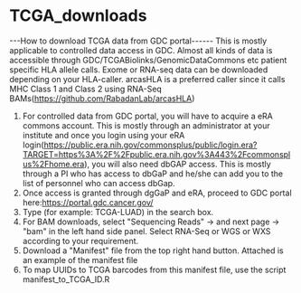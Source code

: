 # TCGA_downloads
---How to download TCGA data from GDC portal------
This is mostly applicable to controlled data access in GDC. Almost all kinds of data is accessible through GDC/TCGABiolinks/GenomicDataCommons etc patient specific HLA allele calls. Exome or RNA-seq data can be downloaded depending on your HLA-caller. arcasHLA is a preferred caller since it calls MHC Class 1 and Class 2 using RNA-Seq BAMs(https://github.com/RabadanLab/arcasHLA)



1. For controlled data from GDC portal, you will have to acquire a eRA commons account. This is mostly through an administrator at your institute and once you login using your eRA login(https://public.era.nih.gov/commonsplus/public/login.era?TARGET=https%3A%2F%2Fpublic.era.nih.gov%3A443%2Fcommonsplus%2Fhome.era), you will also need dbGAP access. This is mostly through a PI who has access to dbGaP and he/she can add you to the list of personnel who can access dbGap.
2. Once access is granted through dgGaP and eRA, proceed to GDC portal here:https://portal.gdc.cancer.gov/
3. Type (for example: TCGA-LUAD) in the search box.
4. For BAM downloads, select "Sequencing Reads" -> and next page -> "bam" in the left hand side panel. Select RNA-Seq or WGS or WXS according to your requirement.
5. Download a "Manifest" file from the top right hand button. Attached is an example of the manifest file
6. To map UUIDs to TCGA barcodes from this manifest file, use the script manifest_to_TCGA_ID.R
